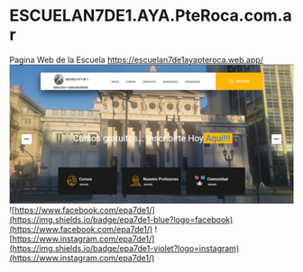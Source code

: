 # ESCUELAN7DE1.AYA.PteRoca.com.ar
Pagina Web de la Escuela https://escuelan7de1ayapteroca.web.app/
![docs/PaginaWeb.jpg](docs/PaginaWeb.jpg)
![https://www.facebook.com/epa7de1/](https://img.shields.io/badge/epa7de1-blue?logo=facebook)(https://www.facebook.com/epa7de1/)
![https://www.instagram.com/epa7de1/](https://img.shields.io/badge/epa7de1-violet?logo=instagram)(https://www.instagram.com/epa7de1/)
